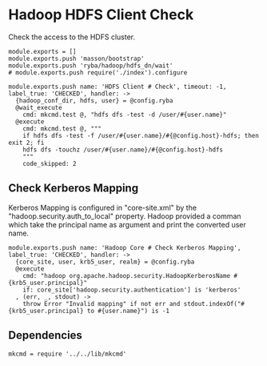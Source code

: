 
# Hadoop HDFS Client Check

Check the access to the HDFS cluster.

    module.exports = []
    module.exports.push 'masson/bootstrap'
    module.exports.push 'ryba/hadoop/hdfs_dn/wait'
    # module.exports.push require('./index').configure

    module.exports.push name: 'HDFS Client # Check', timeout: -1, label_true: 'CHECKED', handler: ->
      {hadoop_conf_dir, hdfs, user} = @config.ryba
      @wait_execute
        cmd: mkcmd.test @, "hdfs dfs -test -d /user/#{user.name}"
      @execute
        cmd: mkcmd.test @, """
        if hdfs dfs -test -f /user/#{user.name}/#{@config.host}-hdfs; then exit 2; fi
        hdfs dfs -touchz /user/#{user.name}/#{@config.host}-hdfs
        """
        code_skipped: 2

## Check Kerberos Mapping

Kerberos Mapping is configured in "core-site.xml" by the
"hadoop.security.auth_to_local" property. Hadoop provided a comman which take
the principal name as argument and print the converted user name.

    module.exports.push name: 'Hadoop Core # Check Kerberos Mapping', label_true: 'CHECKED', handler: ->
      {core_site, user, krb5_user, realm} = @config.ryba
      @execute
        cmd: "hadoop org.apache.hadoop.security.HadoopKerberosName #{krb5_user.principal}"
        if: core_site['hadoop.security.authentication'] is 'kerberos'
      , (err, _, stdout) ->
        throw Error "Invalid mapping" if not err and stdout.indexOf("#{krb5_user.principal} to #{user.name}") is -1

## Dependencies

    mkcmd = require '../../lib/mkcmd'
